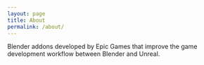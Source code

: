 ```yaml
---
layout: page
title: About
permalink: /about/
---
```


Blender addons developed by Epic Games that improve the game development workflow between Blender and Unreal.